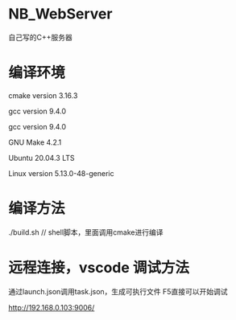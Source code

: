 # NB_WebServer
自己写的C++服务器


# 编译环境

cmake version 3.16.3

gcc version 9.4.0

gcc version 9.4.0

GNU Make 4.2.1

Ubuntu 20.04.3 LTS

Linux version 5.13.0-48-generic

# 编译方法
./build.sh  // shell脚本，里面调用cmake进行编译

# 远程连接，vscode 调试方法
通过launch.json调用task.json，生成可执行文件
F5直接可以开始调试



http://192.168.0.103:9006/